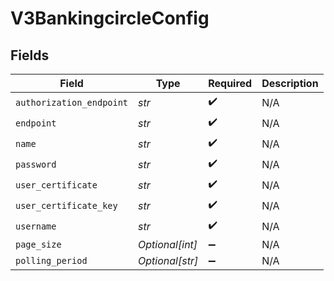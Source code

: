 # V3BankingcircleConfig


## Fields

| Field                    | Type                     | Required                 | Description              |
| ------------------------ | ------------------------ | ------------------------ | ------------------------ |
| `authorization_endpoint` | *str*                    | :heavy_check_mark:       | N/A                      |
| `endpoint`               | *str*                    | :heavy_check_mark:       | N/A                      |
| `name`                   | *str*                    | :heavy_check_mark:       | N/A                      |
| `password`               | *str*                    | :heavy_check_mark:       | N/A                      |
| `user_certificate`       | *str*                    | :heavy_check_mark:       | N/A                      |
| `user_certificate_key`   | *str*                    | :heavy_check_mark:       | N/A                      |
| `username`               | *str*                    | :heavy_check_mark:       | N/A                      |
| `page_size`              | *Optional[int]*          | :heavy_minus_sign:       | N/A                      |
| `polling_period`         | *Optional[str]*          | :heavy_minus_sign:       | N/A                      |